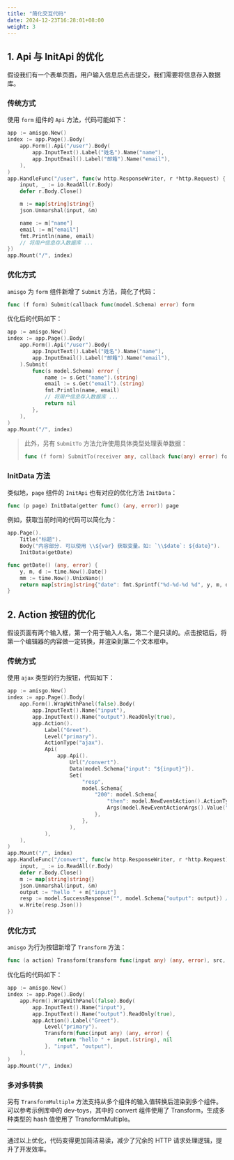 ```yaml
---
title: "简化交互代码"
date: 2024-12-23T16:28:01+08:00
weight: 3
---
```


## 1. Api 与 InitApi 的优化

假设我们有一个表单页面，用户输入信息后点击提交，我们需要将信息存入数据库。

### 传统方式

使用 `form` 组件的 `Api` 方法，代码可能如下：

```go
app := amisgo.New()
index := app.Page().Body(
	app.Form().Api("/user").Body(
		app.InputText().Label("姓名").Name("name"),
		app.InputEmail().Label("邮箱").Name("email"),
	),
)
app.HandleFunc("/user", func(w http.ResponseWriter, r *http.Request) {
	input, _ := io.ReadAll(r.Body)
	defer r.Body.Close()

	m := map[string]string{}
	json.Unmarshal(input, &m)

	name := m["name"]
	email := m["email"]
	fmt.Println(name, email)
	// 将用户信息存入数据库 ...
})
app.Mount("/", index)
```

### 优化方式

`amisgo` 为 `form` 组件新增了 `Submit` 方法，简化了代码：

```go
func (f form) Submit(callback func(model.Schema) error) form
```

优化后的代码如下：

```go
app := amisgo.New()
index := app.Page().Body(
	app.Form().Api("/user").Body(
		app.InputText().Label("姓名").Name("name"),
		app.InputEmail().Label("邮箱").Name("email"),
	).Submit(
		func(s model.Schema) error {
			name := s.Get("name").(string)
			email := s.Get("email").(string)
			fmt.Println(name, email)
			// 将用户信息存入数据库 ...
			return nil
		},
	),
)
app.Mount("/", index)
```

> 此外，另有 `SubmitTo` 方法允许使用具体类型处理表单数据：
>
> ```go
> func (f form) SubmitTo(receiver any, callback func(any) error) form
> ```

### InitData 方法

类似地，`page` 组件的 `InitApi` 也有对应的优化方法 `InitData`：

```go
func (p page) InitData(getter func() (any, error)) page
```

例如，获取当前时间的代码可以简化为：

```go
app.Page().
    Title("标题").
    Body("内容部分. 可以使用 \\${var} 获取变量。如: `\\$date`: ${date}").
    InitData(getDate)

func getDate() (any, error) {
    y, m, d := time.Now().Date()
    mm := time.Now().UnixNano()
    return map[string]string{"date": fmt.Sprintf("%d-%d-%d %d", y, m, d, mm)}, nil
}
```

## 2. Action 按钮的优化

假设页面有两个输入框，第一个用于输入人名，第二个是只读的。点击按钮后，将第一个编辑器的内容做一定转换，并渲染到第二个文本框中。

### 传统方式

使用 `ajax` 类型的行为按钮，代码如下：

```go
app := amisgo.New()
index := app.Page().Body(
	app.Form().WrapWithPanel(false).Body(
		app.InputText().Name("input"),
		app.InputText().Name("output").ReadOnly(true),
		app.Action().
            Label("Greet").
			Level("primary").
			ActionType("ajax").
			Api(
				app.Api().
					Url("/convert").
					Data(model.Schema{"input": "${input}"}).
					Set(
						"resp",
						model.Schema{
							"200": model.Schema{
								"then": model.NewEventAction().ActionType("setValue").
                                Args(model.NewEventActionArgs().Value("${resp}")),
							},
						},
					),
			),
	),
)
app.Mount("/", index)
app.HandleFunc("/convert", func(w http.ResponseWriter, r *http.Request) {
	input, _ := io.ReadAll(r.Body)
	defer r.Body.Close()
	m := map[string]string{}
	json.Unmarshal(input, &m)
	output := "hello " + m["input"]
	resp := model.SuccessResponse("", model.Schema{"output": output}) // 这里的 key 值必须是第二个编辑器的 name
	w.Write(resp.Json())
})
```

### 优化方式

`amisgo` 为行为按钮新增了 `Transform` 方法：

```go
func (a action) Transform(transform func(input any) (any, error), src, dst string) action
```

优化后的代码如下：

```go
app := amisgo.New()
index := app.Page().Body(
	app.Form().WrapWithPanel(false).Body(
		app.InputText().Name("input"),
		app.InputText().Name("output").ReadOnly(true),
		app.Action().Label("Greet").
			Level("primary").
			Transform(func(input any) (any, error) {
				return "hello " + input.(string), nil
			}, "input", "output"),
	),
)
app.Mount("/", index)
```

### 多对多转换

另有 `TransformMultiple` 方法支持从多个组件的输入值转换后渲染到多个组件。可以参考示例库中的 dev-toys，其中的 convert 组件使用了 Transform，生成多种类型的 hash 值使用了 TransformMultiple。

---

通过以上优化，代码变得更加简洁易读，减少了冗余的 HTTP 请求处理逻辑，提升了开发效率。
